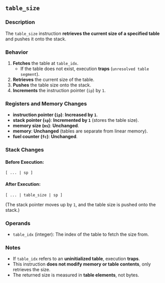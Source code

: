 ## `table_size`

### **Description**

The `table_size` instruction **retrieves the current size of a specified table** and pushes it onto the stack.

### **Behavior**

1. **Fetches** the table at `table_idx`.
    - If the table does not exist, execution **traps** (`unresolved table segment`).
2. **Retrieves** the current size of the table.
3. **Pushes** the table size onto the stack.
4. **Increments** the instruction pointer (`ip`) by `1`.

### **Registers and Memory Changes**

- **instruction pointer (`ip`)**: **Increased by `1`**.
- **stack pointer (`sp`)**: **Incremented by `1`** (stores the table size).
- **memory size (`ms`)**: **Unchanged**.
- **memory**: **Unchanged** (tables are separate from linear memory).
- **fuel counter (`fc`)**: **Unchanged**.

### **Stack Changes**

#### **Before Execution:**

```
[ ... | sp ]
```

#### **After Execution:**

```
[ ... | table_size | sp ]
```

(The stack pointer moves up by `1`, and the table size is pushed onto the stack.)

### **Operands**

- `table_idx` (integer): The index of the table to fetch the size from.

### **Notes**

- If `table_idx` refers to an **uninitialized table**, execution **traps**.
- This instruction **does not modify memory or table contents**, only retrieves the size.
- The returned size is measured in **table elements**, not bytes.